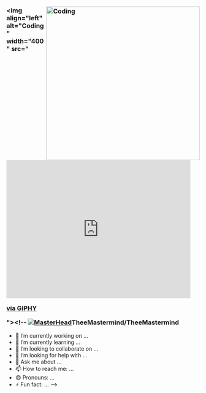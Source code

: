 ### <img align="right" alt="Coding" width="400" src="https://cdn.shopify.com/s/files/1/0559/4788/6783/files/Cowboy_Bebop.gif?v=1679069497">  <img align="left" alt="Coding" width="400" src="<iframe src="https://giphy.com/embed/kDBlQb1gYqt8amcrLp" width="480" height="360" frameBorder="0" class="giphy-embed" allowFullScreen></iframe><p><a href="https://giphy.com/gifs/animatr-anime-aesthetic-animeaesthetic-kDBlQb1gYqt8amcrLp">via GIPHY</a></p>"><!-- [![MasterHead](https://cdn.shopify.com/s/files/1/0559/4788/6783/files/Ramen.gif?v=1679069498)](https://github.com/TheeMastermind)**TheeMastermind/TheeMastermind** 


  
- 🔭 I’m currently working on ...
- 🌱 I’m currently learning ...
- 👯 I’m looking to collaborate on ...
- 🤔 I’m looking for help with ...
- 💬 Ask me about ...
- 📫 How to reach me: ...
- 😄 Pronouns: ...
- ⚡ Fun fact: ...
-->
